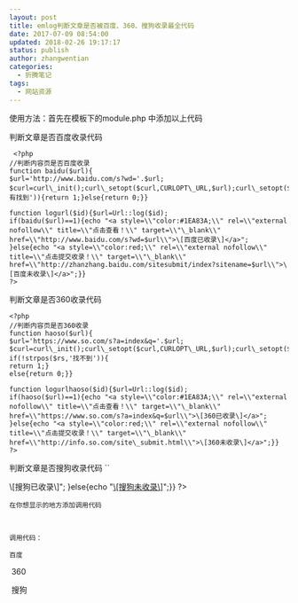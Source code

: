 ```yaml
---
layout: post
title: emlog判断文章是否被百度、360、搜狗收录最全代码
date: 2017-07-09 08:54:00
updated: 2018-02-26 19:17:17
status: publish
author: zhangwentian
categories: 
  - 折腾笔记
tags: 
  - 网站资源
---
```



使用方法：首先在模板下的module.php 中添加以上代码

判断文章是否百度收录代码
```
 <?php
//判断内容页是否百度收录
function baidu($url){
$url='http://www.baidu.com/s?wd='.$url;
$curl=curl\_init();curl\_setopt($curl,CURLOPT\_URL,$url);curl\_setopt($curl,CURLOPT\_RETURNTRANSFER,1);$rs=curl\_exec($curl);curl\_close($curl);if(!strpos($rs,'没有找到')){return 1;}else{return 0;}}

function logurl($id){$url=Url::log($id);
if(baidu($url)==1){echo "<a style=\\"color:#1EA83A;\\" rel=\\"external nofollow\\" title=\\"点击查看！\\" target=\\"\_blank\\" href=\\"http://www.baidu.com/s?wd=$url\\">\[百度已收录\]</a>";
}else{echo "<a style=\\"color:red;\\" rel=\\"external nofollow\\" title=\\"点击提交收录！\\" target=\\"\_blank\\" href=\\"http://zhanzhang.baidu.com/sitesubmit/index?sitename=$url\\">\[百度未收录\]</a>";}}
?>
```
判断文章是否360收录代码
```
<?php
//判断内容页是否360收录
function haoso($url){
$url='https://www.so.com/s?a=index&q='.$url;
$curl=curl\_init();curl\_setopt($curl,CURLOPT\_URL,$url);curl\_setopt($curl,CURLOPT\_RETURNTRANSFER,1);$rs=curl\_exec($curl);curl\_close($curl);
if(!strpos($rs,'找不到')){
return 1;}
else{return 0;}}

function logurlhaoso($id){$url=Url::log($id);
if(haoso($url)==1){echo "<a style=\\"color:#1EA83A;\\" rel=\\"external nofollow\\" title=\\"点击查看！\\" target=\\"\_blank\\" href=\\"https://www.so.com/s?a=index&q=$url\\">\[360已收录\]</a>";
}else{echo "<a style=\\"color:red;\\" rel=\\"external nofollow\\" title=\\"点击提交收录！\\" target=\\"\_blank\\" href=\\"http://info.so.com/site\_submit.html\\">\[360未收录\]</a>";}}
?>
```
判断文章是否搜狗收录代码
``
<?php
//判断内容页是否搜狗收录
function sogou($url){
$url='https://www.sogou.com/sie?query='.$url;
$curl=curl\_init();curl\_setopt($curl,CURLOPT\_URL,$url);curl\_setopt($curl,CURLOPT\_RETURNTRANSFER,1);$rs=curl\_exec($curl);curl\_close($curl);
if(!strpos($rs,'未收录？')){
return 1;}
else{return 0;}}
function logurlsogou($id){$url=Url::log($id);
if(sogou($url)==1){echo "<a style=\\"color:#1EA83A;\\" rel=\\"external nofollow\\" title=\\"点击查看！\\" target=\\"\_blank\\" href=\\"https://www.sogou.com/sie?query=$url\\">\[搜狗已收录\]</a>";
}else{echo "<a style=\\"color:red;\\" rel=\\"external nofollow\\" title=\\"点击提交收录！\\" target=\\"\_blank\\" href=\\"http://fankui.help.sogou.com/index.php/web/web/index/type/1?v=1&urlword=$url\\">\[搜狗未收录\]</a>";}}
?>
```
在你想显示的地方添加调用代码

  

调用代码：

百度
```
<?php echo logurlbaidu($logid);?>

 360

<?php echo logurlhaoso($logid);?>

 搜狗

<?php echo logurlsogou($logid);?>
```